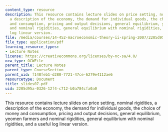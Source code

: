 ```yaml
---
content_type: resource
description: This resource contains lecture slides on price setting, nominal rigidities,
  a description of the economy, the demand for individual goods, the choice of money
  and consumption, pricing and output decisions, general equilibrium, yeomen farmers
  and nominal rigidities, general equilibrium with nominal rigidities, and a useful
  log linear version.
file: /media/courses/14-452-macroeconomic-theory-ii-spring-2007/2205d95a032612f4c712b0a784cfa0a0_slides07.pdf
file_type: application/pdf
learning_resource_types:
- Lecture Notes
license: https://creativecommons.org/licenses/by-nc-sa/4.0/
ocw_type: OCWFile
parent_title: Lecture Notes
parent_type: CourseSection
parent_uid: f148feb1-d280-7721-47ce-6279e4112ae6
resourcetype: Document
title: slides07.pdf
uid: 2205d95a-0326-12f4-c712-b0a784cfa0a0
---
```

This resource contains lecture slides on price setting, nominal rigidities, a description of the economy, the demand for individual goods, the choice of money and consumption, pricing and output decisions, general equilibrium, yeomen farmers and nominal rigidities, general equilibrium with nominal rigidities, and a useful log linear version.